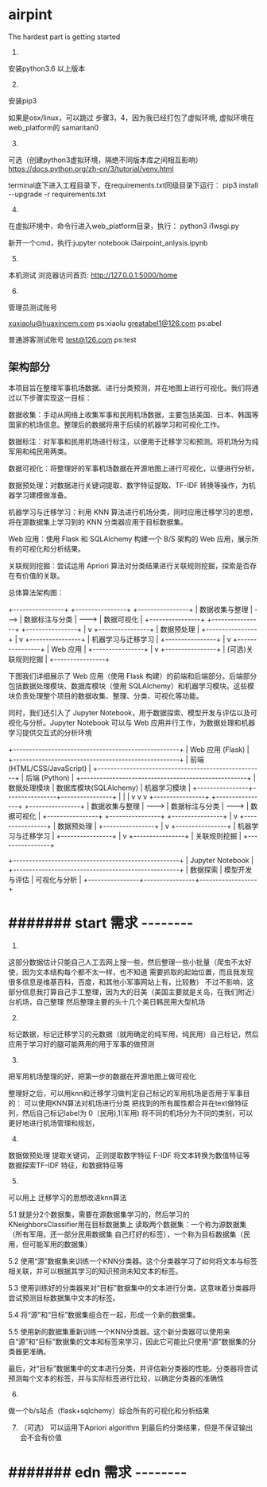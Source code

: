 # airpint
The hardest part is getting started


1.
安装python3.6 以上版本

2. 
安装pip3 

如果是osx/linux，可以跳过 步骤3，4，因为我已经打包了虚拟环境,
虚拟环境在web_platform的 samaritan0

3.
可选（创建python3虚拟环境，隔绝不同版本库之间相互影响）
https://docs.python.org/zh-cn/3/tutorial/venv.html



terminal底下进入工程目录下，在requirements.txt同级目录下运行：
pip3 install --upgrade -r requirements.txt


4.
在虚拟环境中，命令行进入web_platform目录，执行：
python3 i1wsgi.py

新开一个cmd，执行:jupyter notebook i3airpoint_anlysis.ipynb


5. 
本机测试
浏览器访问首页: http://127.0.0.1:5000/home


6.
管理员测试账号

xuxiaolu@huaxincem.com	ps:xiaolu
greatabel1@126.com  ps:abel

普通游客测试账号
test@126.com  ps:test



##  架构部分 ##

本项目旨在整理军事机场数据、进行分类预测，并在地图上进行可视化。我们将通过以下步骤实现这一目标：

数据收集：手动从网络上收集军事和民用机场数据，主要包括美国、日本、韩国等国家的机场信息。整理后的数据将用于后续的机器学习和可视化工作。

数据标注：对军事和民用机场进行标注，以便用于迁移学习和预测。将机场分为纯军用和纯民用两类。

数据可视化：将整理好的军事机场数据在开源地图上进行可视化，以便进行分析。

数据预处理：对数据进行关键词提取、数字特征提取、TF-IDF 转换等操作，为机器学习建模做准备。

机器学习与迁移学习：利用 KNN 算法进行机场分类，同时应用迁移学习的思想，将在源数据集上学习到的 KNN 分类器应用于目标数据集。

Web 应用：使用 Flask 和 SQLAlchemy 构建一个 B/S 架构的 Web 应用，展示所有的可视化和分析结果。



关联规则挖掘：尝试运用 Apriori 算法对分类结果进行关联规则挖掘，探索是否存在有价值的关联。


总体算法架构图：

+----------------+      +----------------+      +----------------+
| 数据收集与整理 | ---> | 数据标注与分类 | ---> |  数据可视化   |
+----------------+      +----------------+      +----------------+
                             |
                             v
                     +----------------+
                     | 数据预处理     |
                     +----------------+
                             |
                             v
                     +----------------+
                     | 机器学习与迁移学习 |
                     +----------------+
                             |
                             v
                     +----------------+
                     | Web 应用       |
                     +----------------+
                             |
                             v
                     +----------------+
                     | (可选)关联规则挖掘 |
                     +----------------+


下图我们详细展示了 Web 应用（使用 Flask 构建）的前端和后端部分。后端部分包括数据处理模块、数据库模块（使用 SQLAlchemy）和机器学习模块。这些模块负责处理整个项目的数据收集、整理、分类、可视化等功能。

同时，我们还引入了 Jupyter Notebook，用于数据探索、模型开发与评估以及可视化与分析。Jupyter Notebook 可以与 Web 应用并行工作，为数据处理和机器学习提供交互式的分析环境

+----------------------------------------------------+
|                    Web 应用 (Flask)                |
+----------------------------------------------------+
|            前端 (HTML/CSS/JavaScript)             |
+----------------------------------------------------+
|                    后端 (Python)                   |
+----------------------------------------------------+
|    数据处理模块    |  数据库模块(SQLAlchemy)  |  机器学习模块   |
+----------------+----------------+----------------+
         |                              |                       |
         v                              v                       v
+----------------+      +----------------+      +----------------+
| 数据收集与整理 | ---> | 数据标注与分类 | ---> |  数据可视化   |
+----------------+      +----------------+      +----------------+
                             |
                             v
                     +----------------+
                     | 数据预处理     |
                     +----------------+
                             |
                             v
                     +----------------+
                     | 机器学习与迁移学习 |
                     +----------------+
                             |
                             v
                     +----------------+
                     |  关联规则挖掘    |
                     +----------------+

+----------------------------------------------------+
|                Jupyter Notebook                    |
+----------------------------------------------------+
|    数据探索    |  模型开发与评估  |  可视化与分析       |
+----------------+----------------+------------------+






# ####### start 需求   -------- #######

1. 
这部分数据估计只能自己人工去网上搜一些，然后整理一些小批量（爬虫不太好使，因为文本结构每个都不太一样，也不知道
需要抓取的起始位置，而且我发现很多信息是维基百科，百度，和其他小军事网站上有，比较散）
不过不影响，这部分信息我打算自己手工整理，因为大的日美（美国主要就是关岛，在我们附近）台机场，自己整理
然后整理主要的头十几个美日韩民用大型机场


2.
标记数据，标记迁移学习的元数据（就用确定的纯军用，纯民用）自己标记，然后应用于学习好的腿可能两用的用于军事的做预测

3.
把军用机场整理的好，把第一步的数据在开源地图上做可视化

整理好之后，可以用knn和迁移学习做判定自己标记的军用机场是否用于军事目的：
可以使用KNN算法对机场进行分类
把找到的所有属性都合并在text做特征列，然后自己标记label为 0（民用),1(军用)
将不同的机场分为不同的类别，可以更好地进行机场管理和规划，

4.
数据做预处理
提取关键词，
正则提取数字特征
F-IDF 将文本转换为数值特征等
数据探索TF-IDF 特征，和数据特征等

5.
可以用上
迁移学习的思想改进knn算法

5.1
就是分2个数据集，需要在源数据集学习的，然后学习的KNeighborsClassifier用在目标数据集上
读取两个数据集：一个称为源数据集（所有军用，还一部分民用数据集 自己打好的标签），一个称为目标数据集（民用，但可能军用的数据集）

5.2
使用“源”数据集来训练一个KNN分类器。这个分类器学习了如何将文本与标签相关联，并可以根据其学习的知识预测未知文本的标签。

5.3
使用训练好的分类器来对“目标”数据集中的文本进行分类。这意味着分类器将尝试预测目标数据集中文本的标签。

5.4
将“源”和“目标”数据集组合在一起，形成一个新的数据集。

5.5
使用新的数据集重新训练一个KNN分类器。这个新分类器可以使用来自“源”和“目标”数据集的文本和标签来学习，因此它可能比只使用“源”数据集的分类器更准确。

最后，对“目标”数据集中的文本进行分类，并评估新分类器的性能。分类器将尝试预测每个文本的标签，并与实际标签进行比较，以确定分类器的准确性

6.
做一个b/s站点（flask+sqlchemy）综合所有的可视化和分析结果

7. （可选）
可以运用下Apriori algorithm 到最后的分类结果，但是不保证输出会不会有价值


# ####### edn   需求   -------- #######



